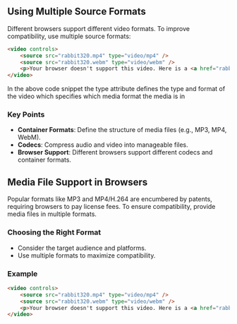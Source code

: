 
## Using Multiple Source Formats
Different browsers support different video formats. To improve compatibility, use multiple source formats:
```html
<video controls>
    <source src="rabbit320.mp4" type="video/mp4" />
    <source src="rabbit320.webm" type="video/webm" />
    <p>Your browser doesn't support this video. Here is a <a href="rabbit320.mp4">link to the video</a> instead.</p>
</video>
```
In the above code snippet the type attribute defines the type and format of the video which specifies which media format the media is in

### Key Points
- **Container Formats**: Define the structure of media files (e.g., MP3, MP4, WebM).
- **Codecs**: Compress audio and video into manageable files.
- **Browser Support**: Different browsers support different codecs and container formats.

## Media File Support in Browsers
Popular formats like MP3 and MP4/H.264 are encumbered by patents, requiring browsers to pay license fees. To ensure compatibility, provide media files in multiple formats.

### Choosing the Right Format
- Consider the target audience and platforms.
- Use multiple formats to maximize compatibility.

### Example
```html
<video controls>
    <source src="rabbit320.mp4" type="video/mp4" />
    <source src="rabbit320.webm" type="video/webm" />
    <p>Your browser doesn't support this video. Here is a <a href="rabbit320.mp4">link to the video</a> instead.</p>
</video>
```
